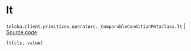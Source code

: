 # lt
`toloka.client.primitives.operators._ComparableConditionMetaclass.lt` | [Source code](https://github.com/Toloka/toloka-kit/blob/v1.2.3/src/client/primitives/operators.py#L139)

```python
lt(cls, value)
```

